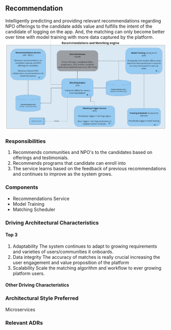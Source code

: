 ## Recommendation
Intelligently predicting and providing relevant recommendations regarding NPO offerings to the candidate adds value and fulfills the intent of the candidate of logging on the app. And, the matching can only become better over time with model training with more data captured by the platform. 
![Image](../diagrams/quanta/recommendations-quanta.jpg)

### Responsibilities
1. Recommends communities and NPO's to the candidates based on offerings and testimonials.
2. Recommends programs that candidate can enroll into
3. The service learns based on the feedback of previous recommendations and continues to improve as the system grows.

### Components
* Recommendations Service
* Model Training
* Matching Scheduler

### Driving Architectural Characteristics
#### Top 3
1. Adaptability
   The system continues to adapt to growing requirements and varieties of users/communities it onboards.
2. Data integrity
   The accuracy of matches is really crucial increasing the user engagement and value proposition of the platform
3. Scalability
   Scale the matching algorithm and workflow to ever growing platform users.

#### Other Driving Characteristics

### Architectural Style Preferred
Microservices

### Relevant ADRs
